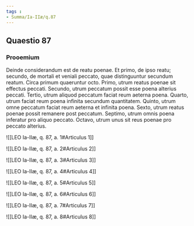 ```yaml
---
tags : 
- Summa/Ia-IIæ/q.87
---
```


## Quaestio 87

### Prooemium

Deinde considerandum est de reatu poenae. Et primo, de ipso reatu; secundo, de mortali et veniali peccato, quae distinguuntur secundum reatum. Circa primum quaeruntur octo. Primo, utrum reatus poenae sit effectus peccati. Secundo, utrum peccatum possit esse poena alterius peccati. Tertio, utrum aliquod peccatum faciat reum aeterna poena. Quarto, utrum faciat reum poena infinita secundum quantitatem. Quinto, utrum omne peccatum faciat reum aeterna et infinita poena. Sexto, utrum reatus poenae possit remanere post peccatum. Septimo, utrum omnis poena inferatur pro aliquo peccato. Octavo, utrum unus sit reus poenae pro peccato alterius.

![[LEO Ia-IIæ, q. 87, a. 1#Articulus 1]]

![[LEO Ia-IIæ, q. 87, a. 2#Articulus 2]]

![[LEO Ia-IIæ, q. 87, a. 3#Articulus 3]]

![[LEO Ia-IIæ, q. 87, a. 4#Articulus 4]]

![[LEO Ia-IIæ, q. 87, a. 5#Articulus 5]]

![[LEO Ia-IIæ, q. 87, a. 6#Articulus 6]]

![[LEO Ia-IIæ, q. 87, a. 7#Articulus 7]]

![[LEO Ia-IIæ, q. 87, a. 8#Articulus 8]]

